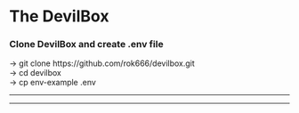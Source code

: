 <h1>The DevilBox</h1>
<h3>Clone DevilBox and create .env file</h3>
<p>
  -> git clone https://github.com/rok666/devilbox.git<br>
  -> cd devilbox<br>
  -> cp env-example .env
</p>

***
---

